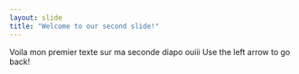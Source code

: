 ```yaml
---
layout: slide
title: "Welcome to our second slide!"
---
```

Voila mon premier texte sur ma seconde diapo ouiii
Use the left arrow to go back!
